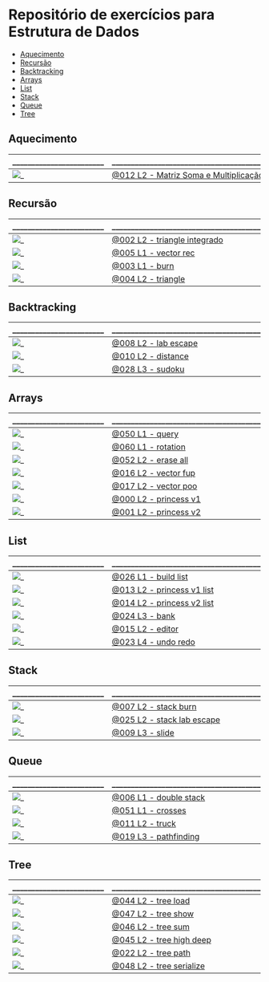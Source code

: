 
# Repositório de exercícios para Estrutura de Dados

[](toc)

- [Aquecimento](#aquecimento)
- [Recursão](#recursão)
- [Backtracking](#backtracking)
- [Arrays](#arrays)
- [List](#list)
- [Stack](#stack)
- [Queue](#queue)
- [Tree](#tree)
[](toc)

## Aquecimento

\________________________ | \_______________________________________________
------------------------- | ------------------------------------------------
![_](.thumbs/012.jpg) | [@012 L2 - Matriz Soma e Multiplicação](base/012/Readme.md#l2---matriz-soma-e-multiplicação)

## Recursão

\________________________ | \_______________________________________________
------------------------- | ------------------------------------------------
![_](.thumbs/002.jpg) | [@002 L2 - triangle integrado](base/002/Readme.md#l2---triangle-integrado)
![_](.thumbs/005.jpg) | [@005 L1 - vector rec](base/005/Readme.md#l1---vector-rec)
![_](.thumbs/003.jpg) | [@003 L1 - burn](base/003/Readme.md#l1---burn)
![_](.thumbs/004.jpg) | [@004 L2 - triangle](base/004/Readme.md#l2---triangle)

## Backtracking

\________________________ | \_______________________________________________
------------------------- | ------------------------------------------------
![_](.thumbs/008.jpg) | [@008 L2 - lab escape](base/008/Readme.md#l2---lab-escape)
![_](.thumbs/010.jpg) | [@010 L2 - distance](base/010/Readme.md#l2---distance)
![_](.thumbs/028.jpg) | [@028 L3 - sudoku](base/028/Readme.md#l3---sudoku)

## Arrays

\________________________ | \_______________________________________________
------------------------- | ------------------------------------------------
![_](.thumbs/050.jpg) | [@050 L1 - query](base/050/Readme.md#l1---query)
![_](.thumbs/060.jpg) | [@060 L1 - rotation](base/060/Readme.md#l1---rotation)
![_](.thumbs/052.jpg) | [@052 L2 - erase all](base/052/Readme.md#l2---erase-all)
![_](.thumbs/016.jpg) | [@016 L2 - vector fup](base/016/Readme.md#l2---vector-fup)
![_](.thumbs/017.jpg) | [@017 L2 - vector poo](base/017/Readme.md#l2---vector-poo)
![_](.thumbs/000.jpg) | [@000 L2 - princess v1](base/000/Readme.md#l2---princess-v1)
![_](.thumbs/001.jpg) | [@001 L2 - princess v2](base/001/Readme.md#l2---princess-v2)

## List

\________________________ | \_______________________________________________
------------------------- | ------------------------------------------------
![_](.thumbs/026.jpg) | [@026 L1 - build list](base/026/Readme.md#l1---build-list)
![_](.thumbs/013.jpg) | [@013 L2 - princess v1 list](base/013/Readme.md#l2---princess-v1-list)
![_](.thumbs/014.jpg) | [@014 L2 - princess v2 list](base/014/Readme.md#l2---princess-v2-list)
![_](.thumbs/024.jpg) | [@024 L3 - bank](base/024/Readme.md#l3---bank)
![_](.thumbs/015.jpg) | [@015 L2 - editor](base/015/Readme.md#l2---editor)
![_](.thumbs/023.jpg) | [@023 L4 - undo redo](base/023/Readme.md#l4---undo-redo)

## Stack

\________________________ | \_______________________________________________
------------------------- | ------------------------------------------------
![_](.thumbs/007.jpg) | [@007 L2 - stack burn](base/007/Readme.md#l2---stack-burn)
![_](.thumbs/025.jpg) | [@025 L2 - stack lab escape](base/025/Readme.md#l2---stack-lab-escape)
![_](.thumbs/009.jpg) | [@009 L3 - slide](base/009/Readme.md#l3---slide)

## Queue

\________________________ | \_______________________________________________
------------------------- | ------------------------------------------------
![_](.thumbs/006.jpg) | [@006 L1 - double stack](base/006/Readme.md#l1---double-stack)
![_](.thumbs/051.jpg) | [@051 L1 - crosses](base/051/Readme.md#l1---crosses)
![_](.thumbs/011.jpg) | [@011 L2 - truck](base/011/Readme.md#l2---truck)
![_](.thumbs/019.jpg) | [@019 L3 - pathfinding](base/019/Readme.md#l3---pathfinding)

## Tree

\________________________ | \_______________________________________________
------------------------- | ------------------------------------------------
![_](.thumbs/044.jpg) | [@044 L2 - tree load](base/044/Readme.md#l2---tree-load)
![_](.thumbs/047.jpg) | [@047 L2 - tree show](base/047/Readme.md#l2---tree-show)
![_](.thumbs/046.jpg) | [@046 L2 - tree sum](base/046/Readme.md#l2---tree-sum)
![_](.thumbs/045.jpg) | [@045 L2 - tree high deep](base/045/Readme.md#l2---tree-high-deep)
![_](.thumbs/022.jpg) | [@022 L2 - tree path](base/022/Readme.md#l2---tree-path)
![_](.thumbs/048.jpg) | [@048 L2 - tree serialize](base/048/Readme.md#l2---tree-serialize)
